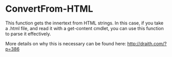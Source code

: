 # ConvertFrom-HTML
This function gets the innertext from HTML strings.  In this case, if you take a .html file, and read it with a get-content cmdlet, you can use this function to parse it effectively.

More details on why this is necessary can be found here:  http://draith.com/?p=386